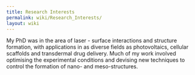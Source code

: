 ```yaml
---
title: Research Interests
permalink: wiki/Research_Interests/
layout: wiki
---
```


My PhD was in the area of laser - surface interactions and structure
formation, with applications in as diverse fields as photovoltaics,
cellular scaffolds and transdermal drug delivery. Much of my work
involved optimising the experimental conditions and devising new
techniques to control the formation of nano- and meso-structures.
